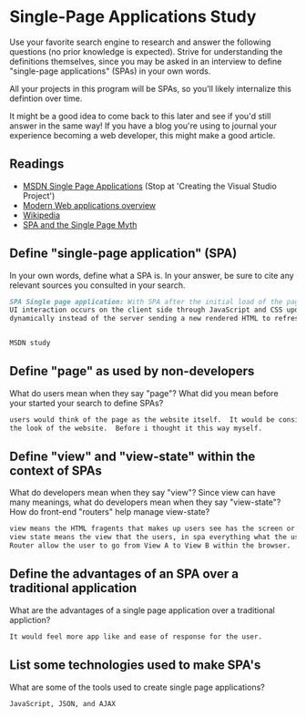 # Single-Page Applications Study

Use your favorite search engine to research and answer the following questions
(no prior knowledge is expected). Strive for understanding the definitions
themselves, since you may be asked in an interview to define "single-page
applications" (SPAs) in your own words.

All your projects in this program will be SPAs, so you'll likely internalize
this defintion over time.

It might be a good idea to come back to this later and see if you'd still answer
in the same way! If you have a blog you're using to journal your experience
becoming a web developer, this might make a good article.

## Readings

-   [MSDN Single Page Applications](https://msdn.microsoft.com/en-us/magazine/dn463786.aspx) (Stop at 'Creating the Visual Studio Project')
-   [Modern Web applications overview](http://singlepageappbook.com/goal.html)
-   [Wikipedia](https://en.wikipedia.org/wiki/Single-page_application)
-   [SPA and the Single Page Myth](https://johnpapa.net/pageinspa/)

## Define "single-page application" (SPA)

In your own words, define what a SPA is. In your answer, be sure to cite any
relevant sources you consulted in your search.

```md
SPA Single page application: With SPA after the initial load of the page all
UI interaction occurs on the client side through JavaScript and CSS updating it
dynamically instead of the server sending a new rendered HTML to refresh


MSDN study
```

## Define "page" as used by non-developers

What do users mean when they say "page"? What did you mean before your started
your search to define SPAs?

```md
users would think of the page as the website itself.  It would be consider as
the look of the website.  Before i thought it this way myself.
```

## Define "view" and "view-state" within the context of SPAs

What do developers mean when they say "view"? Since view can have many meanings,
what do developers mean when they say "view-state"? How do front-end "routers"
help manage view-state?

```md
view means the HTML fragents that makes up users see has the screen or page of the site.
view state means the view that the users, in spa everything what the user see is "view"
Router allow the user to go from View A to View B within the browser.
```

## Define the advantages of an SPA over a traditional application

What are the advantages of a single page application over a traditional appliction?

```md
It would feel more app like and ease of response for the user.
```

## List some technologies used to make SPA's

What are some of the tools used to create single page applications?

```md
JavaScript, JSON, and AJAX
```
